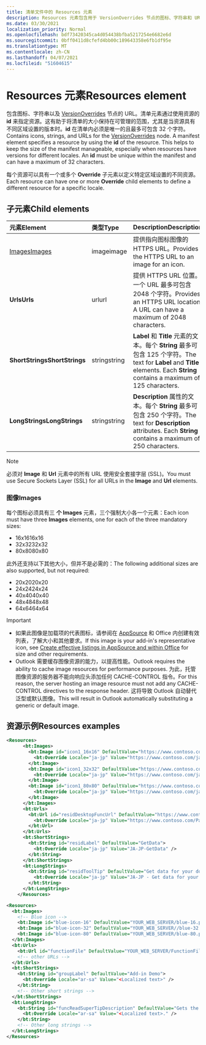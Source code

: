 ```yaml
---
title: 清单文件中的 Resources 元素
description: Resources 元素包含用于 VersionOverrides 节点的图标、字符串和 URL。
ms.date: 03/30/2021
localization_priority: Normal
ms.openlocfilehash: bdf73420345ca4d054438bfba5217254e6682e6d
ms.sourcegitcommit: 0bff0411d8cfefd4bb00c189643358e6fb1df95e
ms.translationtype: MT
ms.contentlocale: zh-CN
ms.lasthandoff: 04/07/2021
ms.locfileid: "51604615"
---
```

# <a name="resources-element"></a><span data-ttu-id="bbea2-103">Resources 元素</span><span class="sxs-lookup"><span data-stu-id="bbea2-103">Resources element</span></span>

<span data-ttu-id="bbea2-p101">包含图标、字符串以及 [VersionOverrides](versionoverrides.md) 节点的 URL。清单元素通过使用资源的 **id** 来指定资源。这有助于将清单的大小保持在可管理的范围，尤其是当资源具有不同区域设置的版本时。**id** 在清单内必须是唯一的且最多可包含 32 个字符。</span><span class="sxs-lookup"><span data-stu-id="bbea2-p101">Contains icons, strings, and URLs for the [VersionOverrides](versionoverrides.md) node. A manifest element specifies a resource by using the **id** of the resource. This helps to keep the size of the manifest manageable, especially when resources have versions for different locales. An **id** must be unique within the manifest and can have a maximum of 32 characters.</span></span>

<span data-ttu-id="bbea2-108">每个资源可以具有一个或多个 **Override** 子元素以定义特定区域设置的不同资源。</span><span class="sxs-lookup"><span data-stu-id="bbea2-108">Each resource can have one or more **Override** child elements to define a different resource for a specific locale.</span></span>

## <a name="child-elements"></a><span data-ttu-id="bbea2-109">子元素</span><span class="sxs-lookup"><span data-stu-id="bbea2-109">Child elements</span></span>

|  <span data-ttu-id="bbea2-110">元素</span><span class="sxs-lookup"><span data-stu-id="bbea2-110">Element</span></span> |  <span data-ttu-id="bbea2-111">类型</span><span class="sxs-lookup"><span data-stu-id="bbea2-111">Type</span></span>  |  <span data-ttu-id="bbea2-112">Description</span><span class="sxs-lookup"><span data-stu-id="bbea2-112">Description</span></span>  |
|:-----|:-----|:-----|
|  [<span data-ttu-id="bbea2-113">Images</span><span class="sxs-lookup"><span data-stu-id="bbea2-113">Images</span></span>](#images)            |  <span data-ttu-id="bbea2-114">image</span><span class="sxs-lookup"><span data-stu-id="bbea2-114">image</span></span>   |  <span data-ttu-id="bbea2-115">提供指向图标图像的 HTTPS URL。</span><span class="sxs-lookup"><span data-stu-id="bbea2-115">Provides the HTTPS URL to an image for an icon.</span></span> |
|  <span data-ttu-id="bbea2-116">**Urls**</span><span class="sxs-lookup"><span data-stu-id="bbea2-116">**Urls**</span></span>                |  <span data-ttu-id="bbea2-117">url</span><span class="sxs-lookup"><span data-stu-id="bbea2-117">url</span></span>     |  <span data-ttu-id="bbea2-p102">提供 HTTPS URL 位置。一个 URL 最多可包含 2048 个字符。</span><span class="sxs-lookup"><span data-stu-id="bbea2-p102">Provides an HTTPS URL location. A URL can have a maximum of 2048 characters.</span></span> |
|  <span data-ttu-id="bbea2-120">**ShortStrings**</span><span class="sxs-lookup"><span data-stu-id="bbea2-120">**ShortStrings**</span></span> |  <span data-ttu-id="bbea2-121">string</span><span class="sxs-lookup"><span data-stu-id="bbea2-121">string</span></span>  |  <span data-ttu-id="bbea2-p103">**Label** 和 **Title** 元素的文本。每个 **String** 最多可包含 125 个字符。</span><span class="sxs-lookup"><span data-stu-id="bbea2-p103">The text for **Label** and **Title** elements. Each **String** contains a maximum of 125 characters.</span></span>|
|  <span data-ttu-id="bbea2-124">**LongStrings**</span><span class="sxs-lookup"><span data-stu-id="bbea2-124">**LongStrings**</span></span>  |  <span data-ttu-id="bbea2-125">string</span><span class="sxs-lookup"><span data-stu-id="bbea2-125">string</span></span>  | <span data-ttu-id="bbea2-p104">**Description** 属性的文本。每个 **String** 最多可包含 250 个字符。</span><span class="sxs-lookup"><span data-stu-id="bbea2-p104">The text for **Description** attributes. Each **String** contains a maximum of 250 characters.</span></span>|

> [!NOTE]
> <span data-ttu-id="bbea2-128">必须对 **Image** 和 **Url** 元素中的所有 URL 使用安全套接字层 (SSL)。</span><span class="sxs-lookup"><span data-stu-id="bbea2-128">You must use Secure Sockets Layer (SSL) for all URLs in the **Image** and **Url** elements.</span></span>

### <a name="images"></a><span data-ttu-id="bbea2-129">图像</span><span class="sxs-lookup"><span data-stu-id="bbea2-129">Images</span></span>

<span data-ttu-id="bbea2-130">每个图标必须具有三 **个 Images** 元素，三个强制大小各一个元素：</span><span class="sxs-lookup"><span data-stu-id="bbea2-130">Each icon must have three **Images** elements, one for each of the three mandatory sizes:</span></span>

- <span data-ttu-id="bbea2-131">16x16</span><span class="sxs-lookup"><span data-stu-id="bbea2-131">16x16</span></span>
- <span data-ttu-id="bbea2-132">32x32</span><span class="sxs-lookup"><span data-stu-id="bbea2-132">32x32</span></span>
- <span data-ttu-id="bbea2-133">80x80</span><span class="sxs-lookup"><span data-stu-id="bbea2-133">80x80</span></span>

<span data-ttu-id="bbea2-134">此外还支持以下其他大小，但并不是必需的：</span><span class="sxs-lookup"><span data-stu-id="bbea2-134">The following additional sizes are also supported, but not required:</span></span>

- <span data-ttu-id="bbea2-135">20x20</span><span class="sxs-lookup"><span data-stu-id="bbea2-135">20x20</span></span>
- <span data-ttu-id="bbea2-136">24x24</span><span class="sxs-lookup"><span data-stu-id="bbea2-136">24x24</span></span>
- <span data-ttu-id="bbea2-137">40x40</span><span class="sxs-lookup"><span data-stu-id="bbea2-137">40x40</span></span>
- <span data-ttu-id="bbea2-138">48x48</span><span class="sxs-lookup"><span data-stu-id="bbea2-138">48x48</span></span>
- <span data-ttu-id="bbea2-139">64x64</span><span class="sxs-lookup"><span data-stu-id="bbea2-139">64x64</span></span>

> [!IMPORTANT]
>
> - <span data-ttu-id="bbea2-140">如果此图像是加载项的代表图标，请参阅在 [AppSource](/office/dev/store/create-effective-office-store-listings#create-an-icon-for-your-add-in) 和 Office 内创建有效列表，了解大小和其他要求。</span><span class="sxs-lookup"><span data-stu-id="bbea2-140">If this image is your add-in's representative icon, see [Create effective listings in AppSource and within Office](/office/dev/store/create-effective-office-store-listings#create-an-icon-for-your-add-in) for size and other requirements.</span></span>
> - <span data-ttu-id="bbea2-141">Outlook 需要缓存图像资源的能力，以提高性能。</span><span class="sxs-lookup"><span data-stu-id="bbea2-141">Outlook requires the ability to cache image resources for performance purposes.</span></span> <span data-ttu-id="bbea2-142">为此，托管图像资源的服务器不能向响应头添加任何 CACHE-CONTROL 指令。</span><span class="sxs-lookup"><span data-stu-id="bbea2-142">For this reason, the server hosting an image resource must not add any CACHE-CONTROL directives to the response header.</span></span> <span data-ttu-id="bbea2-143">这将导致 Outlook 自动替代泛型或默认图像。</span><span class="sxs-lookup"><span data-stu-id="bbea2-143">This will result in Outlook automatically substituting a generic or default image.</span></span>

## <a name="resources-examples"></a><span data-ttu-id="bbea2-144">资源示例</span><span class="sxs-lookup"><span data-stu-id="bbea2-144">Resources examples</span></span>

```XML
<Resources>
      <bt:Images>
        <bt:Image id="icon1_16x16" DefaultValue="https://www.contoso.com/icon_default.png">
          <bt:Override Locale="ja-jp" Value="https://www.contoso.com/ja-jp16-icon_default.png" />
        </bt:Image>
        <bt:Image id="icon1_32x32" DefaultValue="https://www.contoso.com/icon_default.png">
          <bt:Override Locale="ja-jp" Value="https://www.contoso.com/ja-jp32-icon_default.png" />
        </bt:Image>
        <bt:Image id="icon1_80x80" DefaultValue="https://www.contoso.com/icon_default.png">
          <bt:Override Locale="ja-jp" Value="https://www.contoso.com/ja-jp80-icon_default.png" />
        </bt:Image>
      </bt:Images>
      <bt:Urls>
        <bt:Url id="residDesktopFuncUrl" DefaultValue="https://www.contoso.com/Pages/Home.aspx">
          <bt:Override Locale="ja-jp" Value="https://www.contoso.com/Pages/Home.aspx" />
        </bt:Url>
      </bt:Urls>
      <bt:ShortStrings>
        <bt:String id="residLabel" DefaultValue="GetData">
          <bt:Override Locale="ja-jp" Value="JA-JP-GetData" />
        </bt:String>
      </bt:ShortStrings>
      <bt:LongStrings>
        <bt:String id="residToolTip" DefaultValue="Get data for your document.">
          <bt:Override Locale="ja-jp" Value="JA-JP - Get data for your document." />
        </bt:String>
      </bt:LongStrings>
    </Resources>
```

```xml
<Resources>
  <bt:Images>
    <!-- Blue icon -->
    <bt:Image id="blue-icon-16" DefaultValue="YOUR_WEB_SERVER/blue-16.png"/>
    <bt:Image id="blue-icon-32" DefaultValue="YOUR_WEB_SERVER//blue-32.png"/>
    <bt:Image id="blue-icon-80" DefaultValue="YOUR_WEB_SERVER/blue-80.png"/>
  </bt:Images>
  <bt:Urls>
    <bt:Url id="functionFile" DefaultValue="YOUR_WEB_SERVER/FunctionFile/Functions.html"/>
    <!-- other URLs -->
  </bt:Urls>
  <bt:ShortStrings>
    <bt:String id="groupLabel" DefaultValue="Add-in Demo">
      <bt:Override Locale="ar-sa" Value="<Localized text>" />
    </bt:String>
    <!-- Other short strings -->
  </bt:ShortStrings>
  <bt:LongStrings>
    <bt:String id="funcReadSuperTipDescription" DefaultValue="Gets the subject of the message or appointment.">
      <bt:Override Locale="ar-sa" Value="<Localized text>." />
    </bt:String>
    <!-- Other long strings -->
  </bt:LongStrings>
</Resources>
```
